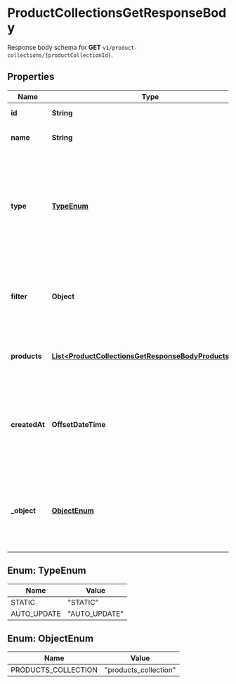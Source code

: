 

# ProductCollectionsGetResponseBody

Response body schema for **GET** `v1/product-collections/{productCollectionId}`.

## Properties

| Name | Type | Description |
|------------ | ------------- | ------------- |
|**id** | **String** | Product collection ID. |
|**name** | **String** | Unique user-defined product collection name. |
|**type** | [**TypeEnum**](#TypeEnum) | Describes whether the product collection is dynamic (products come in and leave based on set criteria) or static (manually selected products). |
|**filter** | **Object** | Defines a set of criteria and boundary conditions for an &#x60;AUTO_UPDATE&#x60; product collection type. |
|**products** | [**List&lt;ProductCollectionsGetResponseBodyProductsItem&gt;**](ProductCollectionsGetResponseBodyProductsItem.md) | Defines a set of products for a &#x60;STATIC&#x60; product collection type. |
|**createdAt** | **OffsetDateTime** | Timestamp representing the date and time when the product collection was created. The value is shown in the ISO 8601 format. |
|**_object** | [**ObjectEnum**](#ObjectEnum) | The type of the object represented by JSON. This object stores information about the static product collection. |



## Enum: TypeEnum

| Name | Value |
|---- | -----|
| STATIC | &quot;STATIC&quot; |
| AUTO_UPDATE | &quot;AUTO_UPDATE&quot; |



## Enum: ObjectEnum

| Name | Value |
|---- | -----|
| PRODUCTS_COLLECTION | &quot;products_collection&quot; |



